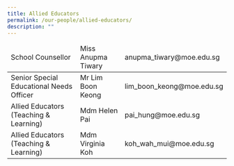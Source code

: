 ```yaml
---
title: Allied Educators
permalink: /our-people/allied-educators/
description: ""
---
```

<table>
<thead>
  <tr>
    <td>School Counsellor</td>
    <td>Miss Anupma Tiwary</td>
    <td>anupma_tiwary@moe.edu.sg</td>
  </tr>
</thead>
<tbody>
  <tr>
    <td>Senior Special Educational Needs Officer</td>
    <td>Mr Lim Boon Keong</td>
    <td>lim_boon_keong@moe.edu.sg</td>
  </tr>
  <tr>
    <td>Allied Educators<br>(Teaching &amp; Learning)</td>
    <td>Mdm Helen Pai</td>
    <td>pai_hung@moe.edu.sg</td>
  </tr>
  <tr>
    <td>Allied Educators<br>(Teaching &amp; Learning)</td>
    <td>Mdm Virginia Koh</td>
    <td>koh_wah_mui@moe.edu.sg</td>
  </tr>
</tbody>
</table>